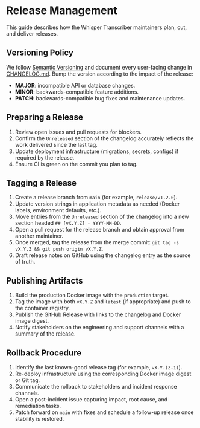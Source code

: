 # Release Management

This guide describes how the Whisper Transcriber maintainers plan, cut, and deliver releases.

## Versioning Policy

We follow [Semantic Versioning](https://semver.org/) and document every user-facing change in [CHANGELOG.md](../CHANGELOG.md). Bump the version according to the impact of the release:

- **MAJOR**: incompatible API or database changes.
- **MINOR**: backwards-compatible feature additions.
- **PATCH**: backwards-compatible bug fixes and maintenance updates.

## Preparing a Release

1. Review open issues and pull requests for blockers.
2. Confirm the `Unreleased` section of the changelog accurately reflects the work delivered since the last tag.
3. Update deployment infrastructure (migrations, secrets, configs) if required by the release.
4. Ensure CI is green on the commit you plan to tag.

## Tagging a Release

1. Create a release branch from `main` (for example, `release/v1.2.0`).
2. Update version strings in application metadata as needed (Docker labels, environment defaults, etc.).
3. Move entries from the `Unreleased` section of the changelog into a new section headed `## [vX.Y.Z] - YYYY-MM-DD`.
4. Open a pull request for the release branch and obtain approval from another maintainer.
5. Once merged, tag the release from the merge commit: `git tag -s vX.Y.Z && git push origin vX.Y.Z`.
6. Draft release notes on GitHub using the changelog entry as the source of truth.

## Publishing Artifacts

1. Build the production Docker image with the `production` target.
2. Tag the image with both `vX.Y.Z` and `latest` (if appropriate) and push to the container registry.
3. Publish the GitHub Release with links to the changelog and Docker image digest.
4. Notify stakeholders on the engineering and support channels with a summary of the release.

## Rollback Procedure

1. Identify the last known-good release tag (for example, `vX.Y.(Z-1)`).
2. Re-deploy infrastructure using the corresponding Docker image digest or Git tag.
3. Communicate the rollback to stakeholders and incident response channels.
4. Open a post-incident issue capturing impact, root cause, and remediation tasks.
5. Patch forward on `main` with fixes and schedule a follow-up release once stability is restored.
